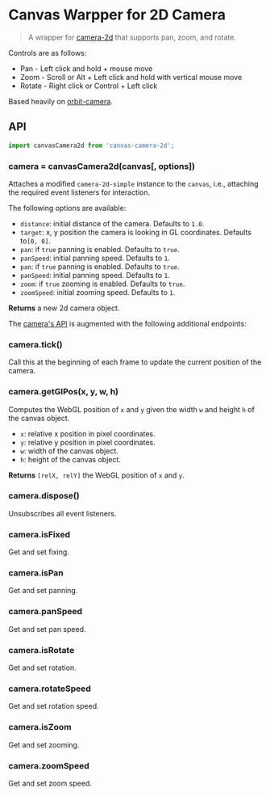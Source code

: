# Canvas Warpper for 2D Camera

> A wrapper for [camera-2d](https://github.com/flekschas/camera-2d) that supports pan, zoom, and rotate.

Controls are as follows:

* Pan - Left click and hold + mouse move
* Zoom - Scroll or Alt + Left click and hold with vertical mouse move
* Rotate - Right click or Control + Left click

Based heavily on [orbit-camera](http://github.com/mikolalysenko/orbit-camera).

## API

```javascript
import canvasCamera2d from 'canvas-camera-2d';
```

### camera = canvasCamera2d(canvas[, options])

Attaches a modified `camera-2d-simple` instance to the `canvas`, i.e., attaching the required event listeners for interaction.

The following options are available:

* `distance`: initial distance of the camera. Defaults to `1.0`.
* `target`: x, y position the camera is looking in GL coordinates. Defaults to`[0, 0]`.
* `pan`: if `true` panning is enabled. Defaults to `true`.
* `panSpeed`: initial panning speed. Defaults to `1`.
* `pan`: if `true` panning is enabled. Defaults to `true`.
* `panSpeed`: initial panning speed. Defaults to `1`.
* `zoom`: if `true` zooming is enabled. Defaults to `true`.
* `zoomSpeed`: initial zooming speed. Defaults to `1`.

**Returns** a new 2d camera object.

The [camera's API](https://github.com/flekschas/camera-2d#api) is augmented with the following additional endpoints:

### camera.tick()

Call this at the beginning of each frame to update the current position of the camera.

### camera.getGlPos(x, y, w, h)

Computes the WebGL position of `x` and `y` given the width `w` and height `h` of the canvas object.

* `x`: relative x position in pixel coordinates.
* `y`: relative y position in pixel coordinates.
* `w`: width of the canvas object.
* `h`: height of the canvas object.

**Returns** `[relX, relY]` the WebGL position of `x` and `y`.

### camera.dispose()

Unsubscribes all event listeners.

### camera.isFixed

Get and set fixing.

### camera.isPan

Get and set panning.

### camera.panSpeed

Get and set pan speed.

### camera.isRotate

Get and set rotation.

### camera.rotateSpeed

Get and set rotation speed.

### camera.isZoom

Get and set zooming.

### camera.zoomSpeed

Get and set zoom speed.
